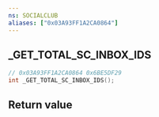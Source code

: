 ```yaml
---
ns: SOCIALCLUB
aliases: ["0x03A93FF1A2CA0864"]
---
```

## _GET_TOTAL_SC_INBOX_IDS

```c
// 0x03A93FF1A2CA0864 0x6BE5DF29
int _GET_TOTAL_SC_INBOX_IDS();
```


## Return value
